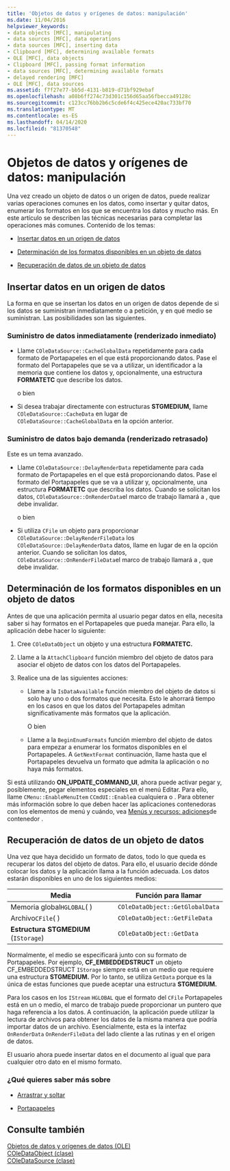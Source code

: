 ```yaml
---
title: 'Objetos de datos y orígenes de datos: manipulación'
ms.date: 11/04/2016
helpviewer_keywords:
- data objects [MFC], manipulating
- data sources [MFC], data operations
- data sources [MFC], inserting data
- Clipboard [MFC], determining available formats
- OLE [MFC], data objects
- Clipboard [MFC], passing format information
- data sources [MFC], determining available formats
- delayed rendering [MFC]
- OLE [MFC], data sources
ms.assetid: f7f27e77-bb5d-4131-b819-d71bf929ebaf
ms.openlocfilehash: a08b6ff274c73d301c156d65aa56fbecca49128c
ms.sourcegitcommit: c123cc76bb2b6c5cde6f4c425ece420ac733bf70
ms.translationtype: MT
ms.contentlocale: es-ES
ms.lasthandoff: 04/14/2020
ms.locfileid: "81370548"
---
```

# <a name="data-objects-and-data-sources-manipulation"></a>Objetos de datos y orígenes de datos: manipulación

Una vez creado un objeto de datos o un origen de datos, puede realizar varias operaciones comunes en los datos, como insertar y quitar datos, enumerar los formatos en los que se encuentra los datos y mucho más. En este artículo se describen las técnicas necesarias para completar las operaciones más comunes. Contenido de los temas:

- [Insertar datos en un origen de datos](#_core_inserting_data_into_a_data_source)

- [Determinación de los formatos disponibles en un objeto de datos](#_core_determining_the_formats_available_in_a_data_object)

- [Recuperación de datos de un objeto de datos](#_core_retrieving_data_from_a_data_object)

## <a name="inserting-data-into-a-data-source"></a><a name="_core_inserting_data_into_a_data_source"></a>Insertar datos en un origen de datos

La forma en que se insertan los datos en un origen de datos depende de si los datos se suministran inmediatamente o a petición, y en qué medio se suministran. Las posibilidades son las siguientes.

### <a name="supplying-data-immediately-immediate-rendering"></a>Suministro de datos inmediatamente (renderizado inmediato)

- Llame `COleDataSource::CacheGlobalData` repetidamente para cada formato de Portapapeles en el que está proporcionando datos. Pase el formato del Portapapeles que se va a utilizar, un identificador a la memoria que contiene los datos y, opcionalmente, una estructura **FORMATETC** que describe los datos.

     o bien

- Si desea trabajar directamente con estructuras **STGMEDIUM,** llame `COleDataSource::CacheData` en lugar de `COleDataSource::CacheGlobalData` en la opción anterior.

### <a name="supplying-data-on-demand-delayed-rendering"></a>Suministro de datos bajo demanda (renderizado retrasado)

Este es un tema avanzado.

- Llame `COleDataSource::DelayRenderData` repetidamente para cada formato de Portapapeles en el que está proporcionando datos. Pase el formato del Portapapeles que se va a utilizar y, opcionalmente, una estructura **FORMATETC** que describa los datos. Cuando se solicitan los datos, `COleDataSource::OnRenderData`el marco de trabajo llamará a , que debe invalidar.

     o bien

- Si utiliza `CFile` un objeto para proporcionar `COleDataSource::DelayRenderFileData` los `COleDataSource::DelayRenderData` datos, llame en lugar de en la opción anterior. Cuando se solicitan los datos, `COleDataSource::OnRenderFileData`el marco de trabajo llamará a , que debe invalidar.

## <a name="determining-the-formats-available-in-a-data-object"></a><a name="_core_determining_the_formats_available_in_a_data_object"></a>Determinación de los formatos disponibles en un objeto de datos

Antes de que una aplicación permita al usuario pegar datos en ella, necesita saber si hay formatos en el Portapapeles que pueda manejar. Para ello, la aplicación debe hacer lo siguiente:

1. Cree `COleDataObject` un objeto y una estructura **FORMATETC.**

1. Llame a la `AttachClipboard` función miembro del objeto de datos para asociar el objeto de datos con los datos del Portapapeles.

1. Realice una de las siguientes acciones:

   - Llame a la `IsDataAvailable` función miembro del objeto de datos si solo hay uno o dos formatos que necesita. Esto le ahorrará tiempo en los casos en que los datos del Portapapeles admitan significativamente más formatos que la aplicación.

     O bien

   - Llame a la `BeginEnumFormats` función miembro del objeto de datos para empezar a enumerar los formatos disponibles en el Portapapeles. A `GetNextFormat` continuación, llame hasta que el Portapapeles devuelva un formato que admita la aplicación o no haya más formatos.

Si está utilizando **ON_UPDATE_COMMAND_UI**, ahora puede activar pegar y, posiblemente, pegar elementos especiales en el menú Editar. Para ello, llame `CMenu::EnableMenuItem` `CCmdUI::Enable`a cualquiera o . Para obtener más información sobre lo que deben hacer las aplicaciones contenedoras con los elementos de menú y cuándo, vea [Menús y recursos: adiciones](../mfc/menus-and-resources-container-additions.md)de contenedor .

## <a name="retrieving-data-from-a-data-object"></a><a name="_core_retrieving_data_from_a_data_object"></a>Recuperación de datos de un objeto de datos

Una vez que haya decidido un formato de datos, todo lo que queda es recuperar los datos del objeto de datos. Para ello, el usuario decide dónde colocar los datos y la aplicación llama a la función adecuada. Los datos estarán disponibles en uno de los siguientes medios:

|Media|Función para llamar|
|------------|----------------------|
|Memoria global`HGLOBAL`( )|`COleDataObject::GetGlobalData`|
|Archivo`CFile`( )|`COleDataObject::GetFileData`|
|**Estructura STGMEDIUM** (`IStorage`)|`COleDataObject::GetData`|

Normalmente, el medio se especificará junto con su formato de Portapapeles. Por ejemplo, **CF_EMBEDDEDSTRUCT** un objeto CF_EMBEDDEDSTRUCT `IStorage` siempre está en un medio que requiere una estructura **STGMEDIUM.** Por lo tanto, se utiliza `GetData` porque es la única de estas funciones que puede aceptar una estructura **STGMEDIUM.**

Para los casos en los `IStream` `HGLOBAL` que el formato del `CFile` Portapapeles está en un o medio, el marco de trabajo puede proporcionar un puntero que haga referencia a los datos. A continuación, la aplicación puede utilizar la lectura de archivos para obtener los datos de la misma manera que podría importar datos de un archivo. Esencialmente, esta es la interfaz `OnRenderData` `OnRenderFileData` del lado cliente a las rutinas y en el origen de datos.

El usuario ahora puede insertar datos en el documento al igual que para cualquier otro dato en el mismo formato.

### <a name="what-do-you-want-to-know-more-about"></a>¿Qué quieres saber más sobre

- [Arrastrar y soltar](../mfc/drag-and-drop-ole.md)

- [Portapapeles](../mfc/clipboard.md)

## <a name="see-also"></a>Consulte también

[Objetos de datos y orígenes de datos (OLE)](../mfc/data-objects-and-data-sources-ole.md)<br/>
[COleDataObject (clase)](../mfc/reference/coledataobject-class.md)<br/>
[COleDataSource (clase)](../mfc/reference/coledatasource-class.md)
